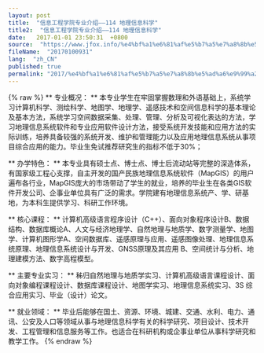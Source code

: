 ```yaml
---
layout: post
title:  "信息工程学院专业介绍——114 地理信息科学"
title2:  "信息工程学院专业介绍——114 地理信息科学"
date:   2017-01-01 23:50:31  +0800
source:  "https://www.jfox.info/%e4%bf%a1%e6%81%af%e5%b7%a5%e7%a8%8b%e5%ad%a6%e9%99%a2%e4%b8%93%e4%b8%9a%e4%bb%8b%e7%bb%8d-114-%e5%9c%b0%e7%90%86%e4%bf%a1%e6%81%af%e7%a7%91%e5%ad%a6.html"
fileName:  "20170100931"
lang:  "zh_CN"
published: true
permalink: "2017/%e4%bf%a1%e6%81%af%e5%b7%a5%e7%a8%8b%e5%ad%a6%e9%99%a2%e4%b8%93%e4%b8%9a%e4%bb%8b%e7%bb%8d-114-%e5%9c%b0%e7%90%86%e4%bf%a1%e6%81%af%e7%a7%91%e5%ad%a6.html"
---
```

{% raw %}
** 专业概况： ** 本专业学生在牢固掌握数理和外语基础上，系统学习计算机科学、测绘科学、地图学、地理学、遥感技术和空间信息科学的基本理论及基本方法，系统学习空间数据采集、处理、管理、分析及可视化表达的方法，学习地理信息系统软件和专业应用软件设计方法，接受系统开发技能和应用方法的实际训练，培养具备较强的系统开发、维护和管理能力以及应用地理信息系统从事项目综合应用的能力。毕业生免试推荐研究生的指标不低于30%； 

** 办学特色： ** 本专业具有硕士点、博士点、博士后流动站等完整的深造体系，有国家级工程心支撑，自主开发的国产民族地理信息系统软件（MapGIS）的用户遍布各行业，MapGIS庞大的市场带动了学生的就业，培养的毕业生在各类GIS软件开发公司、企事业单位具有广泛的需求。学院建有地理信息系统产、学、研基地，为本科生提供学习、科研工作环境。 

** 核心课程： ** 计算机高级语言程序设计（C++）、面向对象程序设计B、数据结构、数据库概论A、人文与经济地理学、自然地理与地质学、数字测量学、地图学、计算机图形学A、空间数据库、遥感原理与应用、遥感图像处理、地理信息系统原理、地理信息系统设计与开发、GNSS原理及其应用 B、空间统计与分析、地理建模方法、数字高程模型。 

** 主要专业实习： ** 秭归自然地理与地质学实习、计算机高级语言课程设计、面向对象编程课程设计、数据库课程设计、地图学实习、地理信息系统实习、3S 综合应用实习、毕业（设计）论文。 

** 就业领域： ** 毕业后能够在国土、资源、环境、城建、交通、水利、电力、通讯、公安及人口等领域从事与地理信息科学有关的科学研究、项目设计、技术开发、工程管理和信息服务等工作。也适合在科研机构或企事业单位从事科学研究和教学工作。
{% endraw %}
